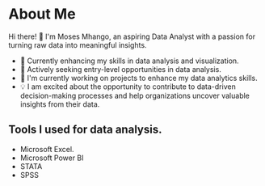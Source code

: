 # About Me

Hi there! 👋 I'm Moses Mhango, an aspiring Data Analyst with a passion for turning raw data into meaningful insights.

- 🌱 Currently enhancing my skills in data analysis and visualization.
- 💼 Actively seeking entry-level opportunities in data analysis.
- 🔭 I'm currently working on projects to enhance my data analytics skills.
- 💡 I am excited about the opportunity to contribute to data-driven decision-making processes and help organizations uncover valuable insights from their data.

## Tools I used for data analysis.
- Microsoft Excel.
- Microsoft Power BI
- STATA
- SPSS

<!--
**Moses21/Moses21** is a ✨ _special_ ✨ repository because its `README.md` (this file) appears on your GitHub profile.

Here are some ideas to get you started:

- 
.
- 🌱 I’m currently learning ...
- 👯 I’m looking to collaborate on ...
- 🤔 I’m looking for help with ...
- 💬 Ask me about ...
- 📫 How to reach me: ...
- 😄 Pronouns: ...
- ⚡ Fun fact: ...
-->
